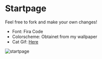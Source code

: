 # Startpage

Feel free to fork and make your own changes!

- Font: Fira Code
- Colorscheme: Obtainet from my wallpaper
- Cat Gif: [Here](https://twitter.com/avogado6/status/1165595520967954432?s=19)

![startpage](startpage.gif)
